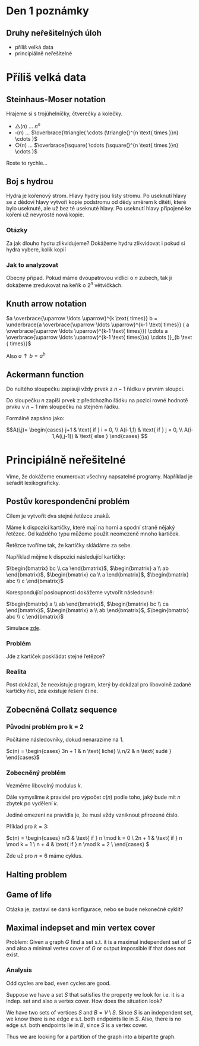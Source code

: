 # Den 1 poznámky

## Druhy neřešitelných úloh

- příliš velká data
- principiálně neřešitelné

# Příliš velká data

## Steinhaus-Moser notation

Hrajeme si s trojúhelníčky, čtverečky a kolečky.

- $\triangle(n)$ ... $n^n$
- $\square(n)$ ... $\overbrace{\triangle( \cdots (\triangle(}^{n \text{ times }}n) \cdots )$
- $\bigcirc(n)$ ... $\overbrace{\square( \cdots (\square(}^{n \text{ times }}n) \cdots )$

Roste to rychle...

## Boj s hydrou

Hydra je kořenový strom.
Hlavy hydry jsou listy stromu.
Po useknutí hlavy se z dědovi hlavy vytvoří kopie podstromu od dědy směrem k dítěti, které bylo useknuté, ale už bez té useknuté hlavy.
Po useknutí hlavy připojené ke kořeni už nevyrosté nová kopie.

### Otázky

Za jak dlouho hydru zlikvidujeme?
Dokážeme hydru zlikvidovat i pokud si hydra vybere, kolik kopií

### Jak to analyzovat

Obecný případ. Pokud máme dvoupatrovou vidlici o $n$ zubech, tak ji dokážeme zredukovat na keřík o $2^n$ větvičkách.

## Knuth arrow notation

$a \overbrace{\uparrow \ldots \uparrow}^{k \text{ times}} b = \underbrace{a \overbrace{\uparrow \ldots \uparrow}^{k-1 \text{ times}} ( a \overbrace{\uparrow \ldots \uparrow}^{k-1 \text{ times}}( \cdots a \overbrace{\uparrow \ldots \uparrow}^{k-1 \text{ times}}a) \cdots )}_{b \text { times}}$

Also $a \uparrow b = a^b$

## Ackermann function

Do nultého sloupečku zapisuji vždy prvek z $n-1$ řádku v prvním sloupci.

Do sloupečku $n$ zapíši prvek z předchozího řádku na pozici rovné hodnotě prvku v $n-1$ ním sloupečku na stejném řádku.

Formálně zapsáno jako:

$$A(i,j)= 
    \begin{cases}
    j+1 & \text{ if } i = 0, \\
    A(i-1,1) & \text{ if } j = 0, \\
    A(i-1,A(i,j-1)) & \text{ else }
    \end{cases}    
$$



# Principiálně neřešitelné

Víme, že dokážeme enumerovat všechny napsatelné programy. Například je seřadit lexikograficky.

## Postův korespondenční problém

Cílem je vytvořit dva stejné řetězce znaků.

Máme k dispozici kartičky, které mají na horní a spodní straně nějaký řetězec. Od každého typu můžeme použít neomezeně mnoho kartiček.

Řetězce tvoříme tak, že kartičky skládáme za sebe.

Například mějme k dispozici následující kartičky:

$\begin{bmatrix} bc \\ ca \end{bmatrix}$,
$\begin{bmatrix} a \\ ab \end{bmatrix}$,
$\begin{bmatrix} ca \\ a \end{bmatrix}$,
$\begin{bmatrix} abc \\ c \end{bmatrix}$

Korespondující posloupnosti dokážeme vytvořit následovně:

$\begin{bmatrix} a \\ ab \end{bmatrix}$,
$\begin{bmatrix} bc \\ ca \end{bmatrix}$,
$\begin{bmatrix} a \\ ab \end{bmatrix}$,
$\begin{bmatrix} abc \\ c \end{bmatrix}$

Simulace [zde](https://kubokovac.eu/pcp/).

### Problém

Jde z kartiček poskládat stejné řetězce?

### Realita

Post dokázal, že neexistuje program, který by dokázal pro libovolně zadané kartičky říci, zda existuje řešení či ne.

## Zobecněná Collatz sequence

### Původní problém pro k = 2

Počítáme následovníky, dokud nenarazíme na 1.

$c(n) = \begin{cases} 3n + 1 & n \text{ liché} \\ n/2 & n \text{ sudé } \end{cases}$

### Zobecněný problém

Vezměme libovolný modulus $k$. 

Dále vymyslíme $k$ pravidel pro výpočet $c(n)$ podle toho, jaký bude mít $n$ zbytek po vydělení $k$. 

Jediné omezení na pravidla je, že musí vždy vzniknout přirozené číslo.

Příklad pro $k=3$:

$c(n) = 
    \begin{cases} 
    n/3 & \text{ if } n \mod k = 0 \\ 
    2n + 1 & \text{ if } n \mod k = 1 \\
    n + 4 & \text{ if } n \mod k = 2 \\
    \end{cases}
$

Zde už pro $n=6$ máme cyklus.

## Halting problem

## Game of life 

Otázka je, zastaví se daná konfigurace, nebo se bude nekonečně cyklit?

## Maximal indepset and min vertex cover

Problem: Given a graph $G$ find a set s.t. it is a maximal independent set of $G$ and also a minimal vertex cover of $G$ or output impossible if that does not exist.

### Analysis

Odd cycles are bad, even cycles are good.

Suppose we have a set $S$ that satisfies the property we look for i.e. it is a indep. set and also a vertex cover. How does the situation look?

We have two sets of vertices $S$ and $B = V \setminus S$. Since $S$ is an independent set, we know there is no edge $e$ s.t. both endpoints lie in $S$. Also, there is no edge s.t. both endpoints lie in $B$, since $S$ is a vertex cover.

Thus we are looking for a partition of the graph into a bipartite graph.